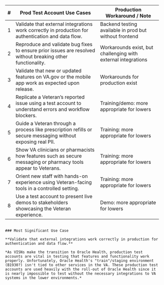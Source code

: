 
| # | Prod Test Account Use Cases                                                                                                         | Production Workaround / Note                              |
|---|------------------------------------------------------------------------------------------------------------------|------------------------------------------------------------|
| 1 | Validate that external integrations work correctly in production for authentication and data flow.              | Backend testing available in prod but without frontend                         |
| 2 | Reproduce and validate bug fixes to ensure prior issues are resolved without breaking other functionality.      | Workarounds exist, but challenging with external integrations |
| 3 | Validate that new or updated features on VA.gov or the mobile app work as expected upon release.               | Workarounds for production exist                          |
| 4 | Replicate a Veteran’s reported issue using a test account to understand errors and workflow blockers.           | Training/demo: more appropriate for lowers             |
| 5 | Guide a Veteran through a process like prescription refills or secure messaging without exposing real PII.      | Training: more appropriate for lowers                  |
| 6 | Show VA clinicians or pharmacists how features such as secure messaging or pharmacy tools appear to Veterans.   | Training: more appropriate for lowers                  |
| 7 | Orient new staff with hands-on experience using Veteran-facing tools in a controlled setting.                   | Training: more appropriate for lowers                  |
| 8 | Use a test account to present live demos to stakeholders showcasing the Veteran experience.                     | Demo: more appropriate for lowers                      |
```

### Most Significant Use Case

**Validate that external integrations work correctly in production for authentication and data flow.**

*As VISNs make the transition to Oracle Health, production test accounts are vital in testing that features and functionality work properly. Unfortunately, Oracle Health's "train"/staging environment (B1930?) isn't tied to other services in the VA. These production test accounts are used heavily with the roll-out of Oracle Health since it is nearly impossible to test without the necessary integrations to VA systems in the lower environments.*

